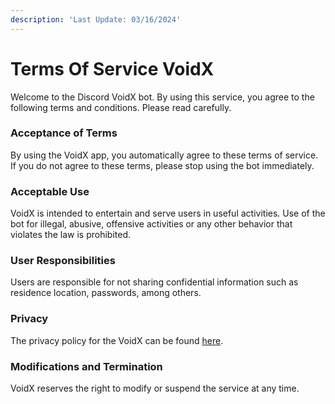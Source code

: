 ```yaml
---
description: 'Last Update: 03/16/2024'
---
```


# Terms Of Service VoidX

Welcome to the Discord VoidX bot. By using this service, you agree to the following terms and conditions. Please read carefully.

### Acceptance of Terms

By using the VoidX app, you automatically agree to these terms of service. If you do not agree to these terms, please stop using the bot immediately.

### Acceptable Use

VoidX is intended to entertain and serve users in useful activities. Use of the bot for illegal, abusive, offensive activities or any other behavior that violates the law is prohibited.

### User Responsibilities

Users are responsible for not sharing confidential information such as residence location, passwords, among others.

### Privacy

The privacy policy for the VoidX can be found [here](pp.md).

### Modifications and Termination

VoidX reserves the right to modify or suspend the service at any time.
